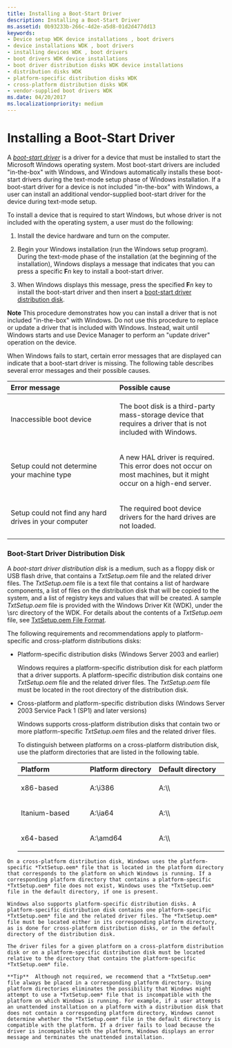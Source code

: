 ```yaml
---
title: Installing a Boot-Start Driver
description: Installing a Boot-Start Driver
ms.assetid: 0b93233b-266c-4d2e-a5d8-01d2d477dd13
keywords:
- Device setup WDK device installations , boot drivers
- device installations WDK , boot drivers
- installing devices WDK , boot drivers
- boot drivers WDK device installations
- boot driver distribution disks WDK device installations
- distribution disks WDK
- platform-specific distribution disks WDK
- cross-platform distribution disks WDK
- vendor-supplied boot drivers WDK
ms.date: 04/20/2017
ms.localizationpriority: medium
---
```


# Installing a Boot-Start Driver





A [*boot-start driver*](https://msdn.microsoft.com/library/windows/hardware/ff556272#wdkgloss-boot-start-driver) is a driver for a device that must be installed to start the Microsoft Windows operating system. Most boot-start drivers are included "in-the-box" with Windows, and Windows automatically installs these boot-start drivers during the text-mode setup phase of Windows installation. If a boot-start driver for a device is not included "in-the-box" with Windows, a user can install an additional vendor-supplied boot-start driver for the device during text-mode setup.

To install a device that is required to start Windows, but whose driver is not included with the operating system, a user must do the following:

1.  Install the device hardware and turn on the computer.

2.  Begin your Windows installation (run the Windows setup program). During the text-mode phase of the installation (at the beginning of the installation), Windows displays a message that indicates that you can press a specific **F***n* key to install a boot-start driver.

3.  When Windows displays this message, press the specified **F***n* key to install the boot-start driver and then insert a [boot-start driver distribution disk](#boot-start-driver-distribution-disk).

**Note**  This procedure demonstrates how you can install a driver that is not included "in-the-box" with Windows. Do not use this procedure to replace or update a driver that is included with Windows. Instead, wait until Windows starts and use Device Manager to perform an "update driver" operation on the device.



When Windows fails to start, certain error messages that are displayed can indicate that a boot-start driver is missing. The following table describes several error messages and their possible causes.

<table>
<colgroup>
<col width="50%" />
<col width="50%" />
</colgroup>
<thead>
<tr class="header">
<th align="left">Error message</th>
<th align="left">Possible cause</th>
</tr>
</thead>
<tbody>
<tr class="odd">
<td align="left"><p>Inaccessible boot device</p></td>
<td align="left"><p>The boot disk is a third-party mass-storage device that requires a driver that is not included with Windows.</p></td>
</tr>
<tr class="even">
<td align="left"><p>Setup could not determine your machine type</p></td>
<td align="left"><p>A new HAL driver is required. This error does not occur on most machines, but it might occur on a high-end server.</p></td>
</tr>
<tr class="odd">
<td align="left"><p>Setup could not find any hard drives in your computer</p></td>
<td align="left"><p>The required boot device drivers for the hard drives are not loaded.</p></td>
</tr>
</tbody>
</table>



### <a href="" id="boot-start-driver-distribution-disk"></a> Boot-Start Driver Distribution Disk

A *boot-start driver distribution disk* is a medium, such as a floppy disk or USB flash drive, that contains a *TxtSetup.oem* file and the related driver files. The *TxtSetup.oem* file is a text file that contains a list of hardware components, a list of files on the distribution disk that will be copied to the system, and a list of registry keys and values that will be created. A sample *TxtSetup.oem* file is provided with the Windows Driver Kit (WDK), under the \\src directory of the WDK. For details about the contents of a *TxtSetup.oem* file, see [TxtSetup.oem File Format](https://msdn.microsoft.com/library/windows/hardware/ff553509).

The following requirements and recommendations apply to platform-specific and cross-platform distributions disks:

- Platform-specific distribution disks (Windows Server 2003 and earlier)

  Windows requires a platform-specific distribution disk for each platform that a driver supports. A platform-specific distribution disk contains one *TxtSetup.oem* file and the related driver files. The *TxtSetup.oem* file must be located in the root directory of the distribution disk.

- Cross-platform and platform-specific distribution disks (Windows Server 2003 Service Pack 1 (SP1) and later versions)

  Windows supports cross-platform distribution disks that contain two or more platform-specific *TxtSetup.oem* files and the related driver files.

  To distinguish between platforms on a cross-platform distribution disk, use the platform directories that are listed in the following table.

  <table>
  <colgroup>
  <col width="33%" />
  <col width="33%" />
  <col width="33%" />
  </colgroup>
  <thead>
  <tr class="header">
  <th align="left">Platform</th>
  <th align="left">Platform directory</th>
  <th align="left">Default directory</th>
  </tr>
  </thead>
  <tbody>
  <tr class="odd">
  <td align="left"><p>x86-based</p></td>
  <td align="left"><p>A:\i386</p></td>
  <td align="left"><p>A:\\</p></td>
  </tr>
  <tr class="even">
  <td align="left"><p>Itanium-based</p></td>
  <td align="left"><p>A:\ia64</p></td>
  <td align="left"><p>A:\\</p></td>
  </tr>
  <tr class="odd">
  <td align="left"><p>x64-based</p></td>
  <td align="left"><p>A:\amd64</p></td>
  <td align="left"><p>A:\\</p></td>
  </tr>
  </tbody>
  </table>



~~~
On a cross-platform distribution disk, Windows uses the platform-specific *TxtSetup.oem* file that is located in the platform directory that corresponds to the platform on which Windows is running. If a corresponding platform directory that contains a platform-specific *TxtSetup.oem* file does not exist, Windows uses the *TxtSetup.oem* file in the default directory, if one is present.

Windows also supports platform-specific distribution disks. A platform-specific distribution disk contains one platform-specific *TxtSetup.oem* file and the related driver files. The *TxtSetup.oem* file must be located either in its corresponding platform directory, as is done for cross-platform distribution disks, or in the default directory of the distribution disk.

The driver files for a given platform on a cross-platform distribution disk or on a platform-specific distribution disk must be located relative to the directory that contains the platform-specific *TxtSetup.oem* file.

**Tip**  Although not required, we recommend that a *TxtSetup.oem* file always be placed in a corresponding platform directory. Using platform directories eliminates the possibility that Windows might attempt to use a *TxtSetup.oem* file that is incompatible with the platform on which Windows is running. For example, if a user attempts an unattended installation on a platform with a distribution disk that does not contain a corresponding platform directory, Windows cannot determine whether the *TxtSetup.oem* file in the default directory is compatible with the platform. If a driver fails to load because the driver is incompatible with the platform, Windows displays an error message and terminates the unattended installation.
~~~











